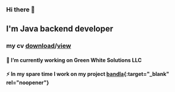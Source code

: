 ### Hi there 👋 
##  I'm Java backend developer
### my cv [download](https://github.com/nazarovctrl/nazarovctrl/files/12024326/Azimjon.Nazarov.CV.pdf)/[view](https://drive.google.com/file/d/18tsxOKMAeniylkhuzH_ZVo6fbgU6VM63/view?usp=sharing)
#### 🔭 I’m currently working on Green White Solutions LLC
#### ⚡ In my spare time I work on my project [bandla](https://github.com/nazarovctrl/bandla){:target="_blank" rel="noopener"}

<!--
**nazarovctrl/nazarovctrl** is a ✨ _special_ ✨ repository because its `README.md` (this file) appears on your GitHub profile.

Here are some ideas to get you started:

  🔭 I’m currently working on Green White Solutions LLC
- 🌱 I’m currently learning ...
- 👯 I’m looking to collaborate on ...
- 🤔 I’m looking [Uploading Azimjon Nazarov CV (1).pdf…]()
for help with ...
- 💬 Ask me about ...
- 📫 How to reach me: ...
- 😄 Pronouns: ...
- ⚡ Fun fact: ...
-->
